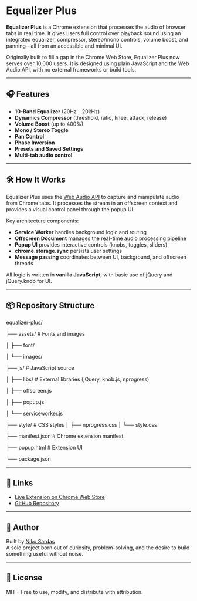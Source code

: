 # Equalizer Plus

**Equalizer Plus** is a Chrome extension that processes the audio of browser tabs in real time. It gives users full control over playback sound using an integrated equalizer, compressor, stereo/mono controls, volume boost, and panning—all from an accessible and minimal UI.

Originally built to fill a gap in the Chrome Web Store, Equalizer Plus now serves over 10,000 users. It is designed using plain JavaScript and the Web Audio API, with no external frameworks or build tools.

---

## 🎧 Features

- **10-Band Equalizer** (20Hz – 20kHz)
- **Dynamics Compressor** (threshold, ratio, knee, attack, release)
- **Volume Boost** (up to 400%)
- **Mono / Stereo Toggle**
- **Pan Control**
- **Phase Inversion**
- **Presets and Saved Settings**
- **Multi-tab audio control**

---

## 🛠 How It Works

Equalizer Plus uses the [Web Audio API](https://developer.mozilla.org/en-US/docs/Web/API/Web_Audio_API) to capture and manipulate audio from Chrome tabs. It processes the stream in an offscreen context and provides a visual control panel through the popup UI.

Key architecture components:
- **Service Worker** handles background logic and routing
- **Offscreen Document** manages the real-time audio processing pipeline
- **Popup UI** provides interactive controls (knobs, toggles, sliders)
- **chrome.storage.sync** persists user settings
- **Message passing** coordinates between UI, background, and offscreen threads

All logic is written in **vanilla JavaScript**, with basic use of jQuery and jQuery.knob for UI.

---

## 📦 Repository Structure

equalizer-plus/

├── assets/                # Fonts and images

│   ├── font/

│   └── images/

├── js/                    # JavaScript source

│   ├── libs/              # External libraries (jQuery, knob.js, nprogress)

│   ├── offscreen.js

│   ├── popup.js

│   └── serviceworker.js

├── style/                 # CSS styles
│   ├── nprogress.css
│   └── style.css

├── manifest.json          # Chrome extension manifest

├── popup.html             # Extension UI

└── package.json


---

## 🔗 Links

- [Live Extension on Chrome Web Store](https://chromewebstore.google.com/detail/equalizer-plus/hhknncjekdkcckekbooephopomcjeiek)
- [GitHub Repository](https://github.com/NikoSardas/equalizer-plus)

---

## 🧠 Author

Built by [Niko Sardas](https://github.com/NikoSardas)  
A solo project born out of curiosity, problem-solving, and the desire to build something useful without noise.

---

## 🪪 License

MIT – Free to use, modify, and distribute with attribution.
